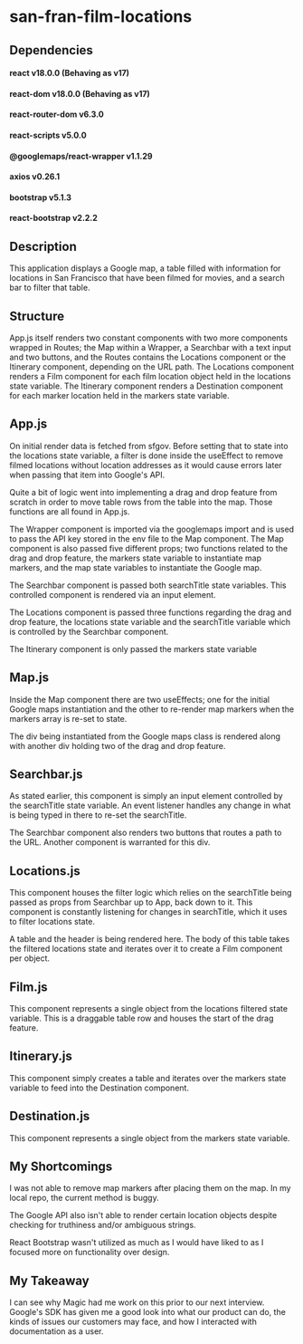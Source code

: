 # san-fran-film-locations

## Dependencies

#### react v18.0.0 (Behaving as v17)

#### react-dom v18.0.0 (Behaving as v17)

#### react-router-dom v6.3.0

#### react-scripts v5.0.0

#### @googlemaps/react-wrapper v1.1.29

#### axios v0.26.1

#### bootstrap v5.1.3

#### react-bootstrap v2.2.2

## Description

This application displays a Google map, a table filled with information for locations in San Francisco that have been filmed for movies, and a search bar to filter that table.

## Structure

App.js itself renders two constant components with two more components wrapped in Routes; the Map within a Wrapper, a Searchbar with a text input and two buttons, and the Routes contains the Locations component or the Itinerary component, depending on the URL path. The Locations component renders a Film component for each film location object held in the locations state variable. The Itinerary component renders a Destination component for each marker location held in the markers state variable.

## App.js

On initial render data is fetched from sfgov. Before setting that to state into the locations state variable, a filter is done inside the useEffect to remove filmed locations without location addresses as it would cause errors later when passing that item into Google's API.

Quite a bit of logic went into implementing a drag and drop feature from scratch in order to move table rows from the table into the map. Those functions are all found in App.js.

The Wrapper component is imported via the googlemaps import and is used to pass the API key stored in the env file to the Map component. The Map component is also passed five different props; two functions related to the drag and drop feature, the markers state variable to instantiate map markers, and the map state variables to instantiate the Google map.

The Searchbar component is passed both searchTitle state variables. This controlled component is rendered via an input element.

The Locations component is passed three functions regarding the drag and drop feature, the locations state variable and the searchTitle variable which is controlled by the Searchbar component.

The Itinerary component is only passed the markers state variable

## Map.js

Inside the Map component there are two useEffects; one for the initial Google maps instantiation and the other to re-render map markers when the markers array is re-set to state.

The div being instantiated from the Google maps class is rendered along with another div holding two of the drag and drop feature.

## Searchbar.js

As stated earlier, this component is simply an input element controlled by the searchTitle state variable. An event listener handles any change in what is being typed in there to re-set the searchTitle.

The Searchbar component also renders two buttons that routes a path to the URL. Another component is warranted for this div.

## Locations.js

This component houses the filter logic which relies on the searchTitle being passed as props from Searchbar up to App, back down to it. This component is constantly listening for changes in searchTitle, which it uses to filter locations state.

A table and the header is being rendered here. The body of this table takes the filtered locations state and iterates over it to create a Film component per object.

## Film.js

This component represents a single object from the locations filtered state variable. This is a draggable table row and houses the start of the drag feature.

## Itinerary.js

This component simply creates a table and iterates over the markers state variable to feed into the Destination component.

## Destination.js

This component represents a single object from the markers state variable.

## My Shortcomings

I was not able to remove map markers after placing them on the map. In my local repo, the current method is buggy.

The Google API also isn't able to render certain location objects despite checking for truthiness and/or ambiguous strings.

React Bootstrap wasn't utilized as much as I would have liked to as I focused more on functionality over design.

## My Takeaway

I can see why Magic had me work on this prior to our next interview. Google's SDK has given me a good look into what our product can do, the kinds of issues our customers may face, and how I interacted with documentation as a user.
